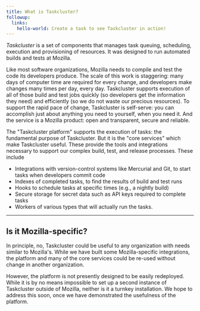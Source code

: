 ```yaml
---
title: What is Taskcluster?
followup:
  links:
    hello-world: Create a task to see Taskcluster in action!
---
```


*Taskcluster* is a set of components that manages task queuing, scheduling,
execution and provisioning of resources. It was designed to run automated
builds and tests at Mozilla.

Like most software organizations, Mozilla needs to compile and test the code its developers produce.
The scale of this work is staggering: many days of computer time are required for every change, and developers make changes many times per day, every day.
Taskcluster supports execution of all of those build and test jobs quickly (so developers get the information they need) and efficiently (so we do not waste our precious resources).
To support the rapid pace of change, Taskcluster is self-serve: you can accomplish just about anything you need to yourself, when you need it.
And the service is a Mozilla product: open and transparent, secure and reliable.

The "Taskcluster platform" supports the execution of tasks: the fundamental purpose of Taskcluster.
But it is the "core services" which make Taskcluster useful.
These provide the tools and integrations necessary to support our complex build, test, and release processes.
These include

 * Integrations with version-control systems like Mercurial and Git, to start tasks when developers commit code
 * Indexes of completed tasks, to find the results of build and test runs
 * Hooks to schedule tasks at specific times (e.g., a nightly build)
 * Secure storage for secret data such as API keys required to complete tasks
 * Workers of various types that will actually run the tasks.

---

## Is it Mozilla-specific?

In principle, no, Taskcluster could be useful to any organization with needs similar to Mozilla's.
While we have built some Mozilla-specific integrations, the platform and many of the core services could be re-used without change in another organization.

However, the platform is not presently designed to be easily redeployed.
While it is by no means impossible to set up a second instance of Taskcluster outside of Mozilla, neither is it a turnkey installation.
We hope to address this soon, once we have demonstrated the usefulness of the platform.
